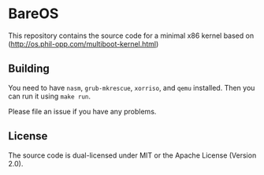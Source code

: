 # BareOS

This repository contains the source code for a minimal x86 kernel based on (http://os.phil-opp.com/multiboot-kernel.html)

## Building
You need to have `nasm`, `grub-mkrescue`, `xorriso`, and `qemu` installed. Then you can run it using `make run`.

Please file an issue if you have any problems.

## License
The source code is dual-licensed under MIT or the Apache License (Version 2.0).
